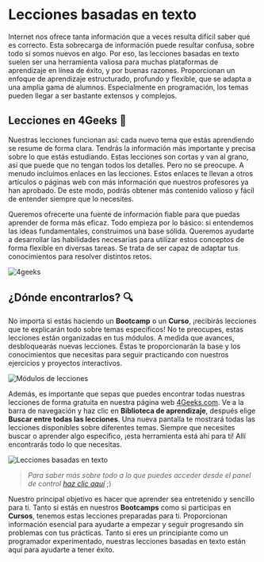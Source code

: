 # Lecciones basadas en texto

Internet nos ofrece tanta información que a veces resulta difícil saber qué es correcto. Esta sobrecarga de información puede resultar confusa, sobre todo si somos nuevos en algo. Por eso, las lecciones basadas en texto suelen ser una herramienta valiosa para muchas plataformas de aprendizaje en línea de éxito, y por buenas razones. Proporcionan un enfoque de aprendizaje estructurado, profundo y flexible, que se adapta a una amplia gama de alumnos. Especialmente en programación, los temas pueden llegar a ser bastante extensos y complejos.

## Lecciones en 4Geeks 📖

Nuestras lecciones funcionan así: cada nuevo tema que estás aprendiendo se resume de forma clara. Tendrás la información más importante y precisa sobre lo que estás estudiando. Estas lecciones son cortas y van al grano, así que puede que no tengan todos los detalles. Pero no se preocupe. A menudo incluimos enlaces en las lecciones. Estos enlaces te llevan a otros artículos o páginas web con más información que nuestros profesores ya han aprobado. De este modo, podrás obtener más contenido valioso y fácil de entender siempre que lo necesites.

Queremos ofrecerte una fuente de información fiable para que puedas aprender de forma más eficaz. Todo empieza por lo básico: si entendemos las ideas fundamentales, construimos una base sólida. Queremos ayudarte a desarrollar las habilidades necesarias para utilizar estos conceptos de forma flexible en diversas tareas. Se trata de ser capaz de adaptar tus conocimientos para resolver distintos retos.

![4geeks](https://breathecode.herokuapp.com/v1/media/file/online-lessons-png?raw=true)

## ¿Dónde encontrarlos? 🔍

No importa si estás haciendo un **Bootcamp** o un **Curso**, ¡recibirás lecciones que te explicarán todo sobre temas específicos! No te preocupes, estas lecciones están organizadas en tus módulos. A medida que avances, desbloquearás nuevas lecciones. Éstas te proporcionarán la base y los conocimientos que necesitas para seguir practicando con nuestros ejercicios y proyectos interactivos.                   

![Módulos de lecciones](https://breathecode.herokuapp.com/v1/media/file/lesson-modules-png?raw=true)

Además, es importante que sepas que puedes encontrar todas nuestras lecciones de forma gratuita en nuestra página web [4Geeks.com](https://4geeks.com/es/lessons). Ve a la barra de navegación y haz clic en **Biblioteca de aprendizaje**, después elige **Buscar entre todas las lecciones**. Una nueva pantalla te mostrará todas las lecciones disponibles sobre diferentes temas. Siempre que necesites buscar o aprender algo específico, ¡esta herramienta está ahí para ti! Allí encontrarás todo lo que necesitas.

![Lecciones basadas en texto](https://breathecode.herokuapp.com/v1/media/file/buscar-lecciones-png?raw=true)

> *Para saber más sobre todo a lo que puedes acceder desde el panel de control [haz clic aquí](https://4geeks.com/es/docs/knowledge-base-4geeks/manejo-de-cuentas)* ;)

Nuestro principal objetivo es hacer que aprender sea entretenido y sencillo para ti. Tanto si estás en nuestros **Bootcamps** como si participas en **Cursos**, tenemos estas lecciones preparadas para ti. Proporcionan información esencial para ayudarte a empezar y seguir progresando sin problemas con tus prácticas. Tanto si eres un principiante como un programador experimentado, nuestras lecciones basadas en texto están aquí para ayudarte a tener éxito.
